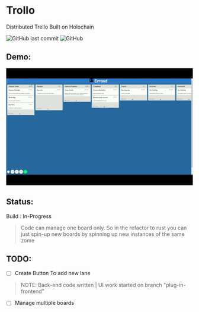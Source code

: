 # Trollo
Distributed Trello Built on Holochain

![GitHub last commit](https://img.shields.io/github/last-commit/HC-Interns/Trollo.svg)
![GitHub](https://img.shields.io/github/license/HC-Interns/Trollo.svg)

## Demo:

![CreatePost](Errand.gif)

## Status:
Build : In-Progress
> Code can manage one board only. So in the refactor to rust you can just spin-up new boards by spinning up new instances of the same zome

## TODO:

- [ ] Create Button To add new lane
> NOTE: Back-end code written | UI work started on branch "plug-in-frontend"

 - [ ] Manage multiple boards
